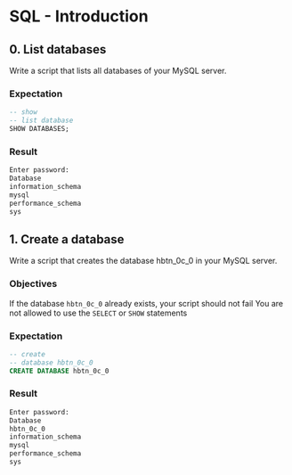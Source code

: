# SQL - Introduction

## 0. List databases
Write a script that lists all databases of your MySQL server.

### Expectation
```sql
-- show
-- list database
SHOW DATABASES;
```
### Result
```bash
Enter password: 
Database
information_schema
mysql
performance_schema
sys
```

## 1. Create a database
Write a script that creates the database hbtn_0c_0 in your MySQL server.

### Objectives
If the database `hbtn_0c_0` already exists, your script should not fail
You are not allowed to use the `SELECT` or `SHOW` statements

### Expectation
```sql
-- create
-- database hbtn_0c_0
CREATE DATABASE hbtn_0c_0
```
### Result
```bash
Enter password: 
Database
hbtn_0c_0
information_schema
mysql
performance_schema
sys
```